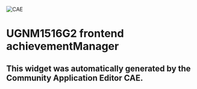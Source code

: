 ![CAE](https://github.com/CAE-Community-Application-Editor/application-UGNM1516G2-app/blob/gh-pages/frontendComponent-UGNM1516G2-frontend-achievementManager/img/logo.png)  

UGNM1516G2 frontend achievementManager
===================


This widget was automatically generated by the Community Application Editor CAE.  
---------------
